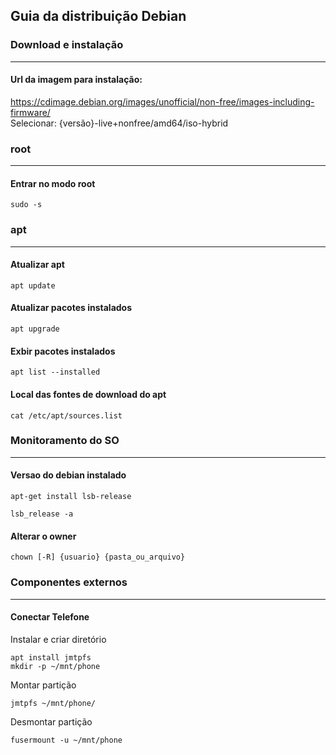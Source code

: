 ## Guia da distribuição Debian

### Download e instalação
---

#### Url da imagem para instalação:
https://cdimage.debian.org/images/unofficial/non-free/images-including-firmware/<br>
Selecionar: {versão}-live+nonfree/amd64/iso-hybrid

### root
---

#### Entrar no modo root
```
sudo -s
```

### apt
---

#### Atualizar apt
```
apt update
```

#### Atualizar pacotes instalados
```
apt upgrade
```

#### Exbir pacotes instalados
```
apt list --installed
```

#### Local das fontes de download do apt
```
cat /etc/apt/sources.list
```

### Monitoramento do SO
---

#### Versao do debian instalado
```
apt-get install lsb-release
```
```
lsb_release -a
```

#### Alterar o owner
```
chown [-R] {usuario} {pasta_ou_arquivo}
```

### Componentes externos
---

#### Conectar Telefone
Instalar e criar diretório
```
apt install jmtpfs
mkdir -p ~/mnt/phone
```
Montar partição
```
jmtpfs ~/mnt/phone/
```
Desmontar partição
```
fusermount -u ~/mnt/phone
```
